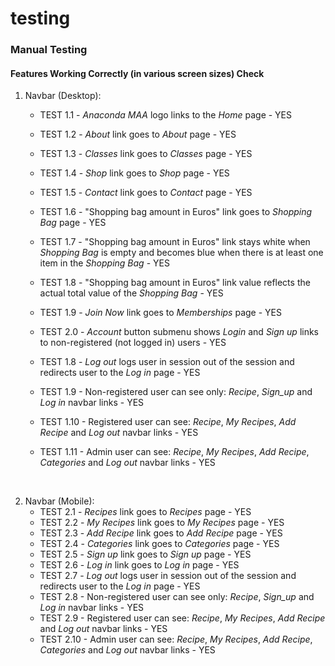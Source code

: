 # testing

### Manual Testing
#### Features Working Correctly (in various screen sizes) Check

1. Navbar (Desktop):
    - TEST 1.1 - _Anaconda MAA_ logo links to the _Home_ page - YES
    - TEST 1.2 - _About_ link goes to _About_ page - YES
    - TEST 1.3 - _Classes_ link goes to _Classes_ page - YES
    - TEST 1.4 - _Shop_ link goes to _Shop_ page - YES
    - TEST 1.5 - _Contact_ link goes to _Contact_ page - YES
    - TEST 1.6 - "Shopping bag amount in Euros" link goes to _Shopping Bag_ page - YES
    - TEST 1.7 - "Shopping bag amount in Euros" link stays white when _Shopping Bag_ is empty and becomes blue when there is at least one item in the _Shopping Bag_  - YES
    - TEST 1.8 - "Shopping bag amount in Euros" link value reflects the actual total value of the _Shopping Bag_  - YES
    - TEST 1.9 - _Join Now_ link goes to _Memberships_ page - YES
    - TEST 2.0 - _Account_ button submenu shows _Login_ and _Sign up_ links to non-registered (not logged in) users - YES


    - TEST 1.8 - _Log out_ logs user in session out of the session and redirects user to the _Log in_ page - YES
    - TEST 1.9 - Non-registered user can see only: _Recipe_, _Sign_up_ and _Log in_ navbar links - YES
    - TEST 1.10 - Registered user can see: _Recipe_, _My Recipes_, _Add Recipe_ and _Log out_ navbar links - YES
    - TEST 1.11 - Admin user can see: _Recipe_, _My Recipes_, _Add Recipe_, _Categories_ and _Log out_ navbar links - YES

&nbsp;

2. Navbar (Mobile):
	- TEST 2.1 - _Recipes_ link goes to _Recipes_ page - YES
	- TEST 2.2 - _My Recipes_ link goes to _My Recipes_ page - YES
	- TEST 2.3 - _Add Recipe_ link goes to _Add Recipe_ page - YES
	- TEST 2.4 - _Categories_ link goes to _Categories_ page - YES
	- TEST 2.5 - _Sign up_ link goes to _Sign up_ page - YES
	- TEST 2.6 - _Log in_ link goes to _Log in_ page - YES
	- TEST 2.7 - _Log out_ logs user in session out of the session and redirects user to the _Log in_ page - YES
	- TEST 2.8 - Non-registered user can see only: _Recipe_, _Sign_up_ and _Log in_ navbar links - YES
	- TEST 2.9 - Registered user can see: _Recipe_, _My Recipes_, _Add Recipe_ and _Log out_ navbar links - YES
	- TEST 2.10 - Admin user can see: _Recipe_, _My Recipes_, _Add Recipe_, _Categories_ and _Log out_ navbar links - YES

&nbsp;